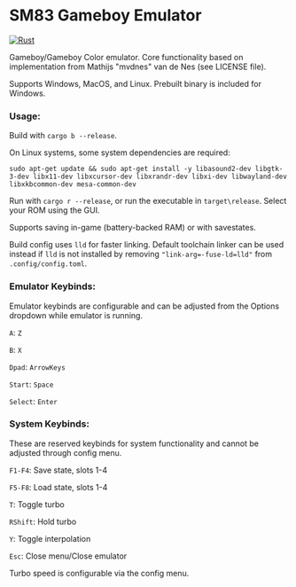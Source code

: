 # SM83 Gameboy Emulator

[![Rust](https://github.com/ThaumielSparrow/rust-sm83/actions/workflows/rust.yml/badge.svg)](https://github.com/ThaumielSparrow/rust-sm83/actions)


Gameboy/Gameboy Color emulator. Core functionality based on implementation from Mathijs "mvdnes" van de Nes (see LICENSE file).

Supports Windows, MacOS, and Linux. Prebuilt binary is included for Windows.

### Usage: 

Build with `cargo b --release`.

On Linux systems, some system dependencies are required:

```sudo apt-get update && sudo apt-get install -y libasound2-dev libgtk-3-dev libx11-dev libxcursor-dev libxrandr-dev libxi-dev libwayland-dev libxkbcommon-dev mesa-common-dev```

Run with `cargo r --release`, or run the executable in `target\release`. Select your ROM using the GUI.

Supports saving in-game (battery-backed RAM) or with savestates.

Build config uses `lld` for faster linking. Default toolchain linker can be used instead if `lld` is not installed by removing `"link-arg=-fuse-ld=lld"` from `.config/config.toml`.

### Emulator Keybinds:

Emulator keybinds are configurable and can be adjusted from the Options dropdown while emulator is running.

`A`: `Z`

`B`: `X`

`Dpad`: `ArrowKeys`

`Start`: `Space`

`Select`: `Enter`

### System Keybinds:

These are reserved keybinds for system functionality and cannot be adjusted through config menu.

`F1-F4`: Save state, slots 1-4

`F5-F8`: Load state, slots 1-4

`T`: Toggle turbo

`RShift`: Hold turbo

`Y`: Toggle interpolation

`Esc`: Close menu/Close emulator

Turbo speed is configurable via the config menu.
